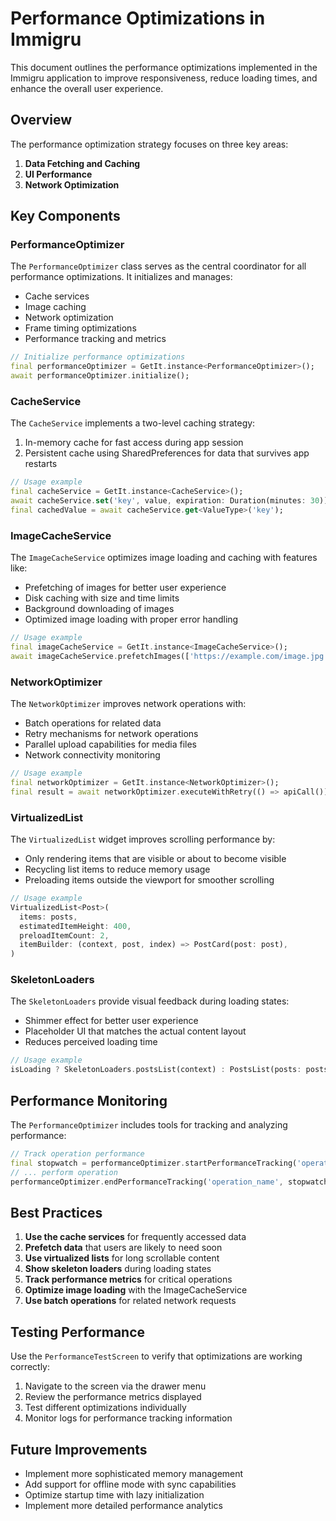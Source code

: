 # Performance Optimizations in Immigru

This document outlines the performance optimizations implemented in the Immigru application to improve responsiveness, reduce loading times, and enhance the overall user experience.

## Overview

The performance optimization strategy focuses on three key areas:

1. **Data Fetching and Caching**
2. **UI Performance**
3. **Network Optimization**

## Key Components

### PerformanceOptimizer

The `PerformanceOptimizer` class serves as the central coordinator for all performance optimizations. It initializes and manages:

- Cache services
- Image caching
- Network optimization
- Frame timing optimizations
- Performance tracking and metrics

```dart
// Initialize performance optimizations
final performanceOptimizer = GetIt.instance<PerformanceOptimizer>();
await performanceOptimizer.initialize();
```

### CacheService

The `CacheService` implements a two-level caching strategy:

1. In-memory cache for fast access during app session
2. Persistent cache using SharedPreferences for data that survives app restarts

```dart
// Usage example
final cacheService = GetIt.instance<CacheService>();
await cacheService.set('key', value, expiration: Duration(minutes: 30));
final cachedValue = await cacheService.get<ValueType>('key');
```

### ImageCacheService

The `ImageCacheService` optimizes image loading and caching with features like:

- Prefetching of images for better user experience
- Disk caching with size and time limits
- Background downloading of images
- Optimized image loading with proper error handling

```dart
// Usage example
final imageCacheService = GetIt.instance<ImageCacheService>();
await imageCacheService.prefetchImages(['https://example.com/image.jpg']);
```

### NetworkOptimizer

The `NetworkOptimizer` improves network operations with:

- Batch operations for related data
- Retry mechanisms for network operations
- Parallel upload capabilities for media files
- Network connectivity monitoring

```dart
// Usage example
final networkOptimizer = GetIt.instance<NetworkOptimizer>();
final result = await networkOptimizer.executeWithRetry(() => apiCall());
```

### VirtualizedList

The `VirtualizedList` widget improves scrolling performance by:

- Only rendering items that are visible or about to become visible
- Recycling list items to reduce memory usage
- Preloading items outside the viewport for smoother scrolling

```dart
// Usage example
VirtualizedList<Post>(
  items: posts,
  estimatedItemHeight: 400,
  preloadItemCount: 2,
  itemBuilder: (context, post, index) => PostCard(post: post),
)
```

### SkeletonLoaders

The `SkeletonLoaders` provide visual feedback during loading states:

- Shimmer effect for better user experience
- Placeholder UI that matches the actual content layout
- Reduces perceived loading time

```dart
// Usage example
isLoading ? SkeletonLoaders.postsList(context) : PostsList(posts: posts)
```

## Performance Monitoring

The `PerformanceOptimizer` includes tools for tracking and analyzing performance:

```dart
// Track operation performance
final stopwatch = performanceOptimizer.startPerformanceTracking('operation_name');
// ... perform operation
performanceOptimizer.endPerformanceTracking('operation_name', stopwatch);
```

## Best Practices

1. **Use the cache services** for frequently accessed data
2. **Prefetch data** that users are likely to need soon
3. **Use virtualized lists** for long scrollable content
4. **Show skeleton loaders** during loading states
5. **Track performance metrics** for critical operations
6. **Optimize image loading** with the ImageCacheService
7. **Use batch operations** for related network requests

## Testing Performance

Use the `PerformanceTestScreen` to verify that optimizations are working correctly:

1. Navigate to the screen via the drawer menu
2. Review the performance metrics displayed
3. Test different optimizations individually
4. Monitor logs for performance tracking information

## Future Improvements

- Implement more sophisticated memory management
- Add support for offline mode with sync capabilities
- Optimize startup time with lazy initialization
- Implement more detailed performance analytics

